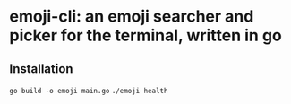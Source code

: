 # emoji-cli: an emoji searcher and picker for the terminal, written in go

## Installation
`go build -o emoji main.go`
`./emoji health`
